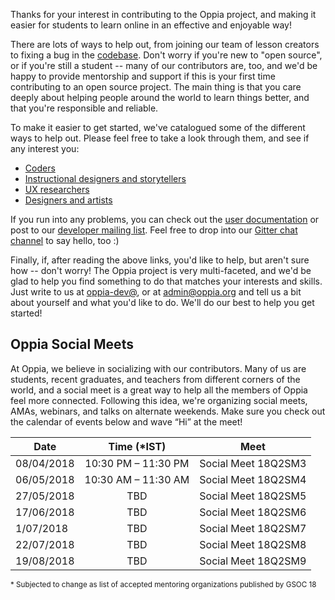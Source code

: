 Thanks for your interest in contributing to the Oppia project, and making it easier for students to learn online in an effective and enjoyable way!

There are lots of ways to help out, from joining our team of lesson creators to fixing a bug in the [codebase](https://github.com/oppia/oppia/). Don't worry if you're new to "open source", or if you're still a student -- many of our contributors are, too, and we'd be happy to provide mentorship and support if this is your first time contributing to an open source project. The main thing is that you care deeply about helping people around the world to learn things better, and that you're responsible and reliable.

To make it easier to get started, we've catalogued some of the different ways to help out. Please feel free to take a look through them, and see if any interest you:

  * [Coders](https://github.com/oppia/oppia/wiki/Contributing-code-to-Oppia#setting-things-up)
  * [Instructional designers and storytellers](https://github.com/oppia/oppia/wiki/Teaching-with-Oppia)
  * [UX researchers](https://github.com/oppia/oppia/wiki/Conducting-research-with-students)
  * [Designers and artists](https://github.com/oppia/oppia/wiki/Contributing-to-Oppia%27s-design)

If you run into any problems, you can check out the [user documentation](http://oppia.github.io/) or post to our [developer mailing list](https://groups.google.com/forum/?fromgroups#!forum/oppia-dev). Feel free to drop into our [Gitter chat channel](https://gitter.im/oppia/oppia-chat) to say hello, too :)

Finally, if, after reading the above links, you'd like to help, but aren't sure how -- don't worry! The Oppia project is very multi-faceted, and we'd be glad to help you find something to do that matches your interests and skills. Just write to us at [oppia-dev@](https://groups.google.com/forum/?fromgroups#!forum/oppia-dev), or at [admin@oppia.org](mailto:admin@oppia.org) and tell us a bit about yourself and what you'd like to do. We'll do our best to help you get started!


## Oppia Social Meets
At Oppia, we believe in socializing with our contributors. Many of us are students, recent graduates, and teachers from different corners of the world, and a social meet is a great way to help all the members of Oppia feel more connected. Following this idea, we're organizing social meets, AMAs, webinars, and talks on alternate weekends. Make sure you check out the calendar of events below and wave “Hi” at the meet!

|    Date    |   Time (*IST)  |                        Meet                                |
|----------- |:-------------: |:----------------------------------------------------------:|
| 08/04/2018 |  10:30 PM – 11:30 PM|                     Social Meet 18Q2SM3                          |
| 06/05/2018  |  10:30 AM – 11:30 AM  |                    Social Meet 18Q2SM4                          |
| 27/05/2018  |  TBD     |                    Social Meet 18Q2SM5                          |
| 17/06/2018  |  TBD     |                    Social Meet 18Q2SM6                          |
| 1/07/2018  |  TBD     |                    Social Meet 18Q2SM7                         |
| 22/07/2018  |  TBD     |                    Social Meet 18Q2SM8                          |
| 19/08/2018  |  TBD     |                    Social Meet 18Q2SM9                         |

<sup>* Subjected to change as list of accepted mentoring organizations published by GSOC 18</sup>
